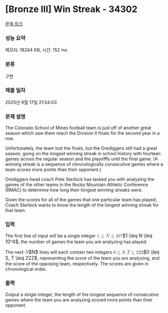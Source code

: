 # [Bronze III] Win Streak - 34302 

[문제 링크](https://www.acmicpc.net/problem/34302) 

### 성능 요약

메모리: 18244 KB, 시간: 152 ms

### 분류

구현

### 제출 일자

2025년 9월 17일 21:54:03

### 문제 설명

<p>The Colorado School of Mines football team is just off of another great season which saw them reach the Division II finals for the second year in a row.</p>

<p>Unfortunately, the team lost the finals, but the Orediggers still had a great season, going on the longest winning streak in school history with fourteen games across the regular season and the playofffs until the final game. (A winning streak is a sequence of chronologically consecutive games where a team scores more points than their opponent.)</p>

<p>Orediggers head coach Pete Sterbick has tasked you with analyzing the games of the other teams in the Rocky Mountain Athletic Conference (RMAC) to determine how long their longest winning streaks were.</p>

<p>Given the scores for all of the games that one particular team has played, Coach Sterbick wants to know the length of the longest winning streak for that team.</p>

### 입력 

 <p>The first line of input will be a single integer <mjx-container class="MathJax" jax="CHTML" style="font-size: 109%; position: relative;"><mjx-math class="MJX-TEX" aria-hidden="true"><mjx-mn class="mjx-n"><mjx-c class="mjx-c31"></mjx-c></mjx-mn><mjx-mo class="mjx-n" space="4"><mjx-c class="mjx-c2264"></mjx-c></mjx-mo><mjx-mi class="mjx-i" space="4"><mjx-c class="mjx-c1D441 TEX-I"></mjx-c></mjx-mi><mjx-mo class="mjx-n" space="4"><mjx-c class="mjx-c2264"></mjx-c></mjx-mo><mjx-msup space="4"><mjx-mn class="mjx-n"><mjx-c class="mjx-c31"></mjx-c><mjx-c class="mjx-c30"></mjx-c></mjx-mn><mjx-script style="vertical-align: 0.393em;"><mjx-mn class="mjx-n" size="s"><mjx-c class="mjx-c34"></mjx-c></mjx-mn></mjx-script></mjx-msup></mjx-math><mjx-assistive-mml unselectable="on" display="inline"><math xmlns="http://www.w3.org/1998/Math/MathML"><mn>1</mn><mo>≤</mo><mi>N</mi><mo>≤</mo><msup><mn>10</mn><mn>4</mn></msup></math></mjx-assistive-mml><span aria-hidden="true" class="no-mathjax mjx-copytext">$1 \leq N \leq 10^4$</span></mjx-container>, the number of games the team you are analyzing has played.</p>

<p>The next <mjx-container class="MathJax" jax="CHTML" style="font-size: 109%; position: relative;"><mjx-math class="MJX-TEX" aria-hidden="true"><mjx-mi class="mjx-i"><mjx-c class="mjx-c1D441 TEX-I"></mjx-c></mjx-mi></mjx-math><mjx-assistive-mml unselectable="on" display="inline"><math xmlns="http://www.w3.org/1998/Math/MathML"><mi>N</mi></math></mjx-assistive-mml><span aria-hidden="true" class="no-mathjax mjx-copytext">$N$</span></mjx-container> lines will each contain two integers <mjx-container class="MathJax" jax="CHTML" style="font-size: 109%; position: relative;"><mjx-math class="MJX-TEX" aria-hidden="true"><mjx-mn class="mjx-n"><mjx-c class="mjx-c30"></mjx-c></mjx-mn><mjx-mo class="mjx-n" space="4"><mjx-c class="mjx-c2264"></mjx-c></mjx-mo><mjx-mi class="mjx-i" space="4"><mjx-c class="mjx-c1D446 TEX-I"></mjx-c></mjx-mi><mjx-mo class="mjx-n"><mjx-c class="mjx-c2C"></mjx-c></mjx-mo><mjx-mi class="mjx-i" space="2"><mjx-c class="mjx-c1D447 TEX-I"></mjx-c></mjx-mi><mjx-mo class="mjx-n" space="4"><mjx-c class="mjx-c2264"></mjx-c></mjx-mo><mjx-mn class="mjx-n" space="4"><mjx-c class="mjx-c32"></mjx-c><mjx-c class="mjx-c32"></mjx-c><mjx-c class="mjx-c32"></mjx-c></mjx-mn></mjx-math><mjx-assistive-mml unselectable="on" display="inline"><math xmlns="http://www.w3.org/1998/Math/MathML"><mn>0</mn><mo>≤</mo><mi>S</mi><mo>,</mo><mi>T</mi><mo>≤</mo><mn>222</mn></math></mjx-assistive-mml><span aria-hidden="true" class="no-mathjax mjx-copytext">$0 \leq S, T \leq 222$</span></mjx-container>, representing the score of the team you are analyzing, and the score of the opposing team, respectively. The scores are given in chronological order.</p>

### 출력 

 <p>Output a single integer, the length of the longest sequence of consecutive games where the team you are analyzing scored more points than their opponent.</p>

